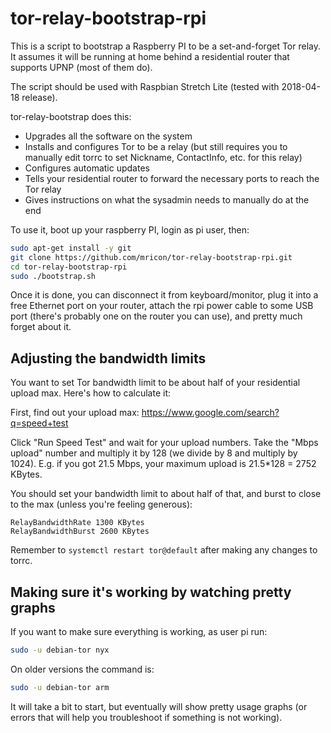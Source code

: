 tor-relay-bootstrap-rpi
=======================

This is a script to bootstrap a Raspberry PI to be a set-and-forget Tor relay.
It assumes it will be running at home behind a residential router that
supports UPNP (most of them do).

The script should be used with Raspbian Stretch Lite (tested with 2018-04-18
release).

tor-relay-bootstrap does this:

* Upgrades all the software on the system
* Installs and configures Tor to be a relay (but still requires you to manually
  edit torrc to set Nickname, ContactInfo, etc. for this relay)
* Configures automatic updates
* Tells your residential router to forward the necessary ports to reach the Tor relay
* Gives instructions on what the sysadmin needs to manually do at the end

To use it, boot up your raspberry PI, login as pi user, then:

```sh
sudo apt-get install -y git
git clone https://github.com/mricon/tor-relay-bootstrap-rpi.git
cd tor-relay-bootstrap-rpi
sudo ./bootstrap.sh
```

Once it is done, you can disconnect it from keyboard/monitor, plug it into a
free Ethernet port on your router, attach the rpi power cable to some USB port
(there's probably one on the router you can use), and pretty much forget about
it.

## Adjusting the bandwidth limits

You want to set Tor bandwidth limit to be about half of your residential
upload max. Here's how to calculate it:

First, find out your upload max:
https://www.google.com/search?q=speed+test

Click "Run Speed Test" and wait for your upload numbers. Take the "Mbps
upload" number and multiply it by 128 (we divide by 8 and multiply by 1024).
E.g. if you got 21.5 Mbps, your maximum upload is 21.5*128 = 2752 KBytes.

You should set your bandwidth limit to about half of that, and burst to close
to the max (unless you're feeling generous):

```
RelayBandwidthRate 1300 KBytes
RelayBandwidthBurst 2600 KBytes
```

Remember to `systemctl restart tor@default` after making any changes to torrc.

## Making sure it's working by watching pretty graphs

If you want to make sure everything is working, as user pi run:

```sh
sudo -u debian-tor nyx
```

On older versions the command is:

```sh
sudo -u debian-tor arm
```

It will take a bit to start, but eventually will show pretty usage graphs (or
errors that will help you troubleshoot if something is not working).
